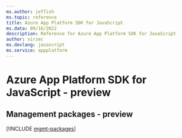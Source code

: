 ```yaml
---
ms.author: jeffish
ms.topic: reference
title: Azure App Platform SDK for JavaScript
ms.data: 09/16/2022
description: Reference for Azure App Platform SDK for JavaScript
author: xirzec
ms.devlang: javascript
ms.service: appplatform
---
```

# Azure App Platform SDK for JavaScript - preview

## Management packages - preview
[!INCLUDE [mgmt-packages](app-platform-mgmt-index.md)]